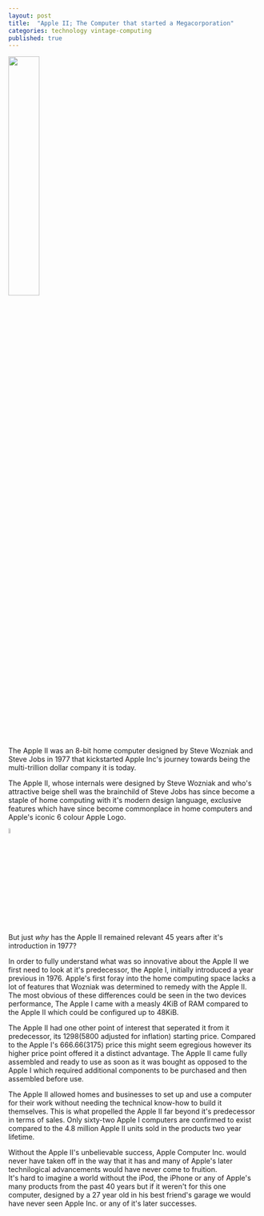 ```yaml
---
layout: post
title:  "Apple II; The Computer that started a Megacorporation"
categories: technology vintage-computing
published: true
---
```


<img src="https://i.ibb.co/NtMFpZd/236814ca-0f31-47af-a766-8d1dae38f8dc.png" style="width:35%">

The Apple II was an 8-bit home computer designed by Steve Wozniak and Steve Jobs in 1977 that kickstarted Apple Inc's journey towards being the multi-trillion dollar company it is today.

The Apple II, whose internals were designed by Steve Wozniak and who's attractive beige shell was the brainchild of Steve Jobs has since become a staple of home computing with it's modern design language, exclusive features which have since become commonplace in home computers and Apple's iconic 6 colour Apple Logo.

<img style="width:5%" src="https://upload.wikimedia.org/wikipedia/commons/8/84/Apple_Computer_Logo_rainbow.svg">

But just *why* has the Apple II remained relevant 45 years after it's introduction in 1977?

In order to fully understand what was so innovative about the Apple II we first need to look at it's predecessor, the Apple I, initially introduced a year previous in 1976. Apple's first foray into the home computing space lacks a lot of features that Wozniak was determined to remedy with the Apple II. 
<br>The most obvious of these differences could be seen in the two devices performance, The Apple I came with a measly 4KiB of RAM compared to the Apple II which could be configured up to 48KiB.

The Apple II had one other point of interest that seperated it from it predecessor, its $1298 ($5800 adjusted for inflation) starting price. Compared to the Apple I's $666.66 ($3175) price this might seem egregious however its higher price point offered it a distinct advantage. The Apple II came fully assembled and ready to use as soon as it was bought as opposed to the Apple I which required additional components to be purchased and then assembled before use. 

The Apple II allowed homes and businesses to set up and use a computer for their work without needing the technical know-how to build it themselves. This is what propelled the Apple II far beyond it's predecessor in terms of sales. Only sixty-two Apple I computers are confirmed to exist compared to the 4.8 million Apple II units sold in the products two year lifetime. 

Without the Apple II's unbelievable success, Apple Computer Inc. would never have taken off in the way that it has and many of Apple's later technilogical advancements would have never come to fruition. <br> It's hard to imagine a world without the iPod, the iPhone or any of Apple's many products from the past 40 years but if it weren't for this one computer, designed by a 27 year old in his best friend's garage we would have never seen Apple Inc. or any of it's later successes.
